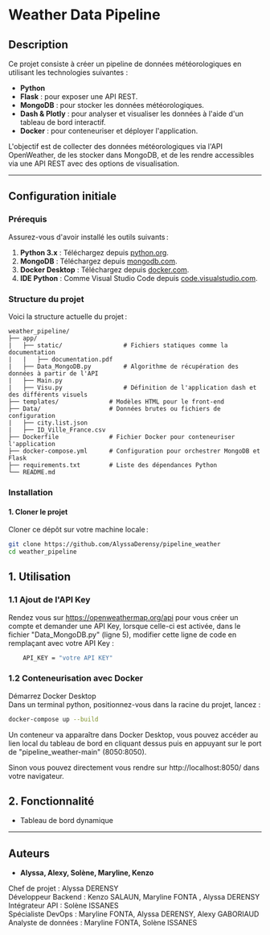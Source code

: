  # Weather Data Pipeline

## Description
Ce projet consiste à créer un pipeline de données météorologiques en utilisant les technologies suivantes :
- **Python**
- **Flask** : pour exposer une API REST.
- **MongoDB** : pour stocker les données météorologiques.
- **Dash & Plotly** : pour analyser et visualiser les données à l'aide d'un tableau de bord interactif.
- **Docker** : pour conteneuriser et déployer l'application.

L'objectif est de collecter des données météorologiques via l'API OpenWeather, de les stocker dans MongoDB, et de les rendre accessibles via une API REST avec des options de visualisation.

---

## Configuration initiale

### Prérequis
Assurez-vous d'avoir installé les outils suivants :
1. **Python 3.x** : Téléchargez depuis [python.org](https://www.python.org/).
2. **MongoDB** : Téléchargez depuis [mongodb.com](https://www.mongodb.com/try/download/community).
3. **Docker Desktop** : Téléchargez depuis [docker.com](https://www.docker.com/products/docker-desktop).
4. **IDE Python** : Comme Visual Studio Code depuis [code.visualstudio.com](https://code.visualstudio.com/).

### Structure du projet
Voici la structure actuelle du projet :
```plaintext
weather_pipeline/
├── app/
|   ├── static/                 # Fichiers statiques comme la documentation
|   |   ├── documentation.pdf                 
|   ├── Data_MongoDB.py         # Algorithme de récupération des données à partir de l'API
|   ├── Main.py                 
|   ├── Visu.py                 # Définition de l'application dash et des différents visuels
├── templates/              # Modèles HTML pour le front-end
├── Data/                   # Données brutes ou fichiers de configuration
|   ├── city.list.json
|   ├── ID_Ville_France.csv
├── Dockerfile              # Fichier Docker pour conteneuriser l'application
├── docker-compose.yml      # Configuration pour orchestrer MongoDB et Flask
├── requirements.txt        # Liste des dépendances Python
└── README.md              
```

### Installation

#### 1. Cloner le projet
Cloner ce dépôt sur votre machine locale :
```bash
git clone https://github.com/AlyssaDerensy/pipeline_weather
cd weather_pipeline
```

## 1. Utilisation

### 1.1 Ajout de l'API Key

Rendez vous sur https://openweathermap.org/api pour vous créer un compte et demander une API Key, lorsque celle-ci est activée, dans le fichier "Data_MongoDB.py" (ligne 5), modifier cette ligne de code en remplaçant avec votre API Key :

```Bash
    API_KEY = "votre API KEY"
```


### 1.2 Conteneurisation avec Docker
Démarrez Docker Desktop <br>
Dans un terminal python, positionnez-vous dans la racine du projet, lancez :

```bash
docker-compose up --build
```

Un conteneur va apparaître dans Docker Desktop, vous pouvez accéder au lien local du tableau de bord en cliquant dessus puis en appuyant sur le port de "pipeline_weather-main" (8050:8050). <br>

Sinon vous pouvez directement vous rendre sur http://localhost:8050/ dans votre navigateur. 

## 2. Fonctionnalité

- Tableau de bord dynamique

---

## Auteurs
- **Alyssa, Alexy, Solène, Maryline, Kenzo**


Chef de projet : Alyssa DERENSY <br>
Développeur Backend : Kenzo SALAUN, Maryline FONTA , Alyssa DERENSY <br>
Intégrateur API : Solène ISSANES <br>
Spécialiste DevOps :  Maryline FONTA, Alyssa DERENSY,  Alexy GABORIAUD <br>
Analyste de données : Maryline FONTA, Solène ISSANES <br>